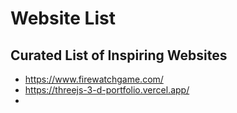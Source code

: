 # Website List

## Curated List of Inspiring Websites

* https://www.firewatchgame.com/
* https://threejs-3-d-portfolio.vercel.app/
* 